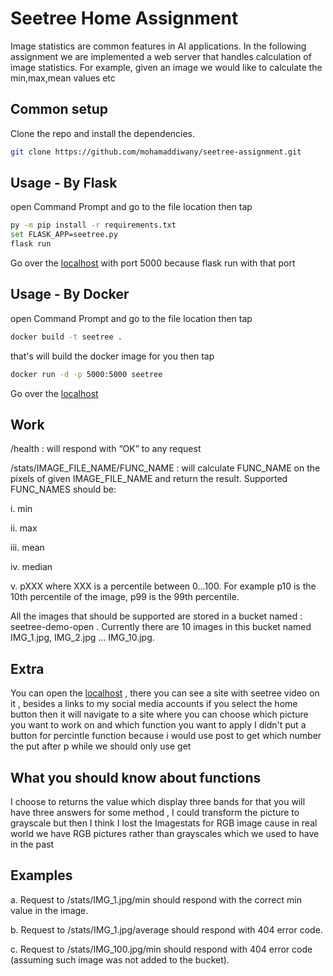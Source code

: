 # Seetree Home Assignment
Image statistics are common features in AI applications.
In the following assignment we are implemented a web server that handles
calculation of image statistics. For example, given an image we would like to calculate the
min,max,mean values etc

## Common setup
Clone the repo and install the dependencies.
```bash
git clone https://github.com/mohamaddiwany/seetree-assignment.git
```

## Usage - By Flask

open Command Prompt and go to the file location then tap 
```bash
py -m pip install -r requirements.txt
set FLASK_APP=seetree.py
flask run
```
Go over the [localhost](https://127.0.0.0:5000) with port 5000 because flask run with that port

## Usage - By Docker

open Command Prompt and go to the file location then tap
```bash
docker build -t seetree .
```
that's will build the docker image for you then tap
```bash
docker run -d -p 5000:5000 seetree
```
Go over the [localhost](https://127.0.0.0:5000)
## Work

/health : will respond with “OK” to any request

/stats/IMAGE_FILE_NAME/FUNC_NAME : will calculate FUNC_NAME on the
pixels of given IMAGE_FILE_NAME and return the result.
Supported FUNC_NAMES should be:

i. min

ii. max

iii. mean

iv. median

v. pXXX where XXX is a percentile between 0...100. For example p10 is the
10th percentile of the image, p99 is the 99th percentile.

All the images that should be supported are stored in a bucket named :
seetree-demo-open .
Currently there are 10 images in this bucket named IMG_1.jpg, IMG_2.jpg …
IMG_10.jpg. 

## Extra
You can open the [localhost](https://127.0.0.0:5000) , there you can see 
a site with seetree video on it , besides a links to my social media accounts
if you select the home button then it will navigate to a site where you can 
choose which picture you want to work on and which function you want to apply
I didn't put a button for percintle function because i would use post to get which number the put after p while we should only use get

## What you should know about functions
I choose to returns the value which display three bands for that you will have three answers for some method , I could transform the picture to grayscale but then I think I lost the Imagestats for RGB image cause in real world we have RGB pictures rather than grayscales which we used to have in the past 

## Examples
a. Request to /stats/IMG_1.jpg/min should respond with the correct min value in the
image.

b. Request to /stats/IMG_1.jpg/average should respond with 404 error code.

c. Request to /stats/IMG_100.jpg/min should respond with 404 error code
(assuming such image was not added to the bucket).


